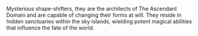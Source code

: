 Mysterious shape-shifters, they are the architects of The Ascendant Domain and are capable of changing their forms at will. They reside in hidden sanctuaries within the sky islands, wielding potent magical abilities that influence the fate of the world.